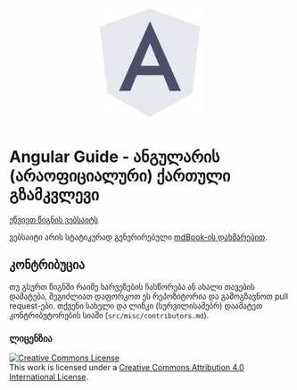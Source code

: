 <img src="./src/logo.png" style="width: 200px; padding: 12px; display: block; margin: auto" />

# Angular Guide - ანგულარის (არაოფიციალური) ქართული გზამკვლევი

[ეწვიეთ წიგნის ვებსაიტს](https://angular.pridontetradze.com)

ვებსაიტი არის სტატიკურად გენერირებული [mdBook-ის დახმარებით](https://rust-lang.github.io/mdBook/).

## კონტრიბუცია

თუ გსურთ წიგნში რაიმე ხარვეზების ჩასწორება ან ახალი თავების დამატება, შეგიძლიათ
დაფორკოთ ეს რეპოზიტორია და გამოგზავნოთ pull request-ები. თქვენი სახელი
და ლინკი (სურვილისამებრ) დაამატეთ კონტრიბუტორების სიაში (`src/misc/contributors.md`).

### ლიცენზია

<a rel="license" href="http://creativecommons.org/licenses/by/4.0/"><img alt="Creative Commons License" style="border-width:0" src="https://i.creativecommons.org/l/by/4.0/88x31.png" /></a><br />This work is licensed under a <a rel="license" href="http://creativecommons.org/licenses/by/4.0/">Creative Commons Attribution 4.0 International License</a>.
